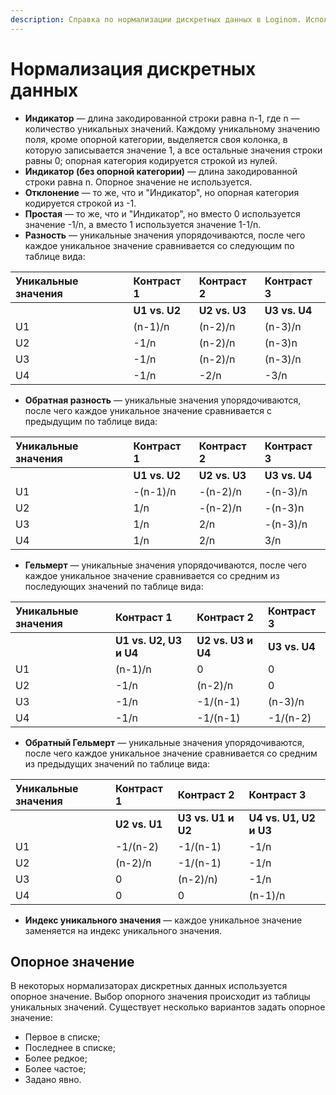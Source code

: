 ```yaml
---
description: Справка по нормализации дискретных данных в Loginom. Использование разности, обратной разности, гельмерта, обратного гельмерта в качестве уникальных значений при нормализации дискретных данных. Варианты опорных значений.
---
```

# Нормализация дискретных данных

* **Индикатор** — длина закодированной строки равна n-1, где n — количество уникальных значений. Каждому уникальному значению поля, кроме опорной категории, выделяется своя колонка, в которую записывается значение 1, а все остальные значения строки равны 0; опорная категория кодируется строкой из нулей.
* **Индикатор (без опорной категории)** — длина закодированной строки равна n. Опорное значение не используется.
* **Отклонение** — то же, что и "Индикатор", но опорная категория кодируется строкой из -1.
* **Простая** — то же, что и "Индикатор", но вместо 0 используется значение -1/n, а вместо 1 используется значение 1-1/n.
* **Разность** — уникальные значения упорядочиваются, после чего каждое уникальное значение сравнивается со следующим по таблице вида:

| Уникальные значения | Контраст 1 | Контраст 2 | Контраст 3 |
| :--------------------- | :------------ | :------------ | :------------ |
|  | **U1 vs. U2** | **U2 vs. U3** | **U3 vs. U4** |
| U1 | (n-1)/n | (n-2)/n | (n-3)/n |
| U2 | -1/n | (n-2)/n | (n-3)n |
| U3 | -1/n | (n-2)/n | (n-3)/n |
| U4 | -1/n | -2/n | -3/n |

* **Обратная разность** — уникальные значения упорядочиваются, после чего каждое уникальное значение сравнивается с предыдущим по таблице вида:

| Уникальные значения | Контраст 1 | Контраст 2 | Контраст 3 |
| :--------------------- | :------------ | :------------ | :------------ |
|  | **U1 vs. U2** | **U2 vs. U3** | **U3 vs. U4** |
| U1 | -(n-1)/n | -(n-2)/n | -(n-3)/n |
| U2 | 1/n | -(n-2)/n | -(n-3)n |
| U3 | 1/n | 2/n | -(n-3)/n |
| U4 | 1/n | 2/n | 3/n |

* **Гельмерт** — уникальные значения упорядочиваются, после чего каждое уникальное значение сравнивается со средним из последующих значений по таблице вида:

| Уникальные значения | Контраст 1 | Контраст 2 | Контраст 3 |
| :--------------------- | :------------ | :------------ | :------------ |
|  | **U1 vs. U2, U3 и U4** | **U2 vs. U3 и U4** | **U3 vs. U4** |
| U1 | (n-1)/n | 0 | 0 |
| U2 | -1/n | (n-2)/n | 0 |
| U3 | -1/n | -1/(n-1) | (n-3)/n |
| U4 | -1/n | -1/(n-1) | -1/(n-2) |

* **Обратный Гельмерт** — уникальные значения упорядочиваются, после чего каждое уникальное значение сравнивается со средним из предыдущих значений по таблице вида:

| Уникальные значения | Контраст 1 | Контраст 2 | Контраст 3 |
| :--------------------- | :------------ | :------------ | :------------ |
|  | **U2 vs. U1** | **U3 vs. U1 и U2** | **U4 vs. U1, U2 и U3** |
| U1 | -1/(n-2) | -1/(n-1) | -1/n |
| U2 | (n-2)/n | -1/(n-1) | -1/n |
| U3 | 0 | (n-2)/n) | -1/n |
| U4 | 0 | 0 | (n-1)/n |

* **Индекс уникального значения** — каждое уникальное значение заменяется на индекс уникального значения.

## Опорное значение

В некоторых нормализаторах дискретных данных используется опорное значение. Выбор опорного значения происходит из таблицы уникальных значений. Существует несколько вариантов задать опорное значение:

* Первое в списке;
* Последнее в списке;
* Более редкое;
* Более частое;
* Задано явно.